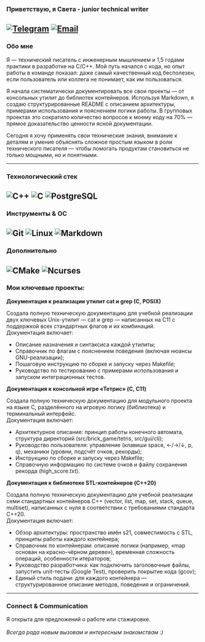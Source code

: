 ### Приветствую, я Света - junior technical writer

[![Telegram](https://img.shields.io/badge/Telegram-26A5E4?style=for-the-badge&logo=telegram&logoColor=white)](https://t.me/GjonBender)
[![Email](https://img.shields.io/badge/Email-D14836?style=for-the-badge&logo=gmail&logoColor=white)](mailto:OstapBEnderShmid@yandex.ru)
---
### Обо мне
Я — технический писатель с инженерным мышлением и 1,5 годами практики в разработке на C/C++. Мой путь начался с кода, но опыт работы в команде показал: даже самый качественный код бесполезен, если пользователь или коллега не понимает, как им пользоваться.

Я начала систематически документировать все свои проекты — от консольных утилит до библиотек контейнеров. Используя Markdown, я создаю структурированные README с описанием архитектуры, примерами использования и пояснением логики работы. В групповых проектах это сократило количество вопросов к моему коду на 70% — прямое доказательство ценности ясной документации.

Сегодня я хочу применять свои технические знания, внимание к деталям и умение объяснять сложное простым языком в роли технического писателя — чтобы помогать продуктам становиться не только мощными, но и понятными.

---
### Технологический стек
![C++](https://img.shields.io/badge/C++-00599C?style=for-the-badge&logo=cplusplus&logoColor=white)
![C](https://img.shields.io/badge/C-A8B9CC?style=for-the-badge&logo=c&logoColor=black)
![PostgreSQL](https://img.shields.io/badge/PostgreSQL-4169E1?style=for-the-badge&logo=postgresql&logoColor=white)
---
### Инструменты & ОС
![Git](https://img.shields.io/badge/Git-F05032?style=for-the-badge&logo=git&logoColor=white)
![Linux](https://img.shields.io/badge/Linux-FCC624?style=for-the-badge&logo=linux&logoColor=black)
![Markdown](https://img.shields.io/badge/Markdown-000000?style=for-the-badge&logo=markdown&logoColor=white)
---
### Дополнительно
![CMake](https://img.shields.io/badge/CMake-064F8C?style=for-the-badge&logo=cmake&logoColor=white)
![Ncurses](https://img.shields.io/badge/Ncurses-7C9BAD?style=for-the-badge&logo=windowsterminal&logoColor=white)
---
### Мои ключевые проекты:
**Документация к реализации утилит cat и grep (C, POSIX)**

Создала полную техническую документацию для учебной реализации двух ключевых Unix-утилит — cat и grep — написанных на C11 с поддержкой всех стандартных флагов и их комбинаций. <br>
Документация включает:
* Описание назначения и синтаксиса каждой утилиты;
* Справочник по флагам с пояснением поведения (включая нюансы GNU-реализации);
* Пошаговую инструкцию по сборке и запуску через Makefile;
* Руководство по тестированию с примерами использования и запуском интеграционных тестов.

**Документация к консольной игре «Тетрис» (C, C11)**

Создала полную техническую документацию для модульного проекта на языке C, разделённого на игровую логику (библиотека) и терминальный интерфейс. <br>
Документация включает:
* Архитектурное описание: принцип работы конечного автомата, структура директорий (src/brick_game/tetris, src/gui/cli);
* Руководство пользователя: управление (клавиши space, ←/→/↓, p, q), механики (уровни, подсчёт очков, рекорды);
* Инструкцию по сборке и запуску через Makefile;
* Справочную информацию по системе очков и файлу сохранения рекорда (high_score.txt).

**Документация к библиотеке STL-контейнеров (C++20)**

Создала полную техническую документацию для учебной реализации семи стандартных контейнеров C++ (vector, list, map, set, stack, queue, multiset), написанных с нуля в соответствии с требованиями стандарта C++20. <br>
Документация включает:
* Обзор архитектуры: пространство имён s21, совместимость с STL, принципы работы каждого контейнера;
* Справочник по контейнерам: описание логики (например, «map основан на красно-чёрном дереве»), временная сложность операций, особенности итераторов;
* Руководство разработчика: как подключить заголовочные файлы, запустить unit-тесты (Google Test), проверить покрытие кода (gcov);
* Единый стиль подачи: для каждого контейнера — структурированное описание методов, поведения и ограничений.

---

### Connect & Communication
Я открыта для предложений о работе или стажировке. <br> <br>
*Всегда рада новым вызовам и интересным знакомствам :)*
